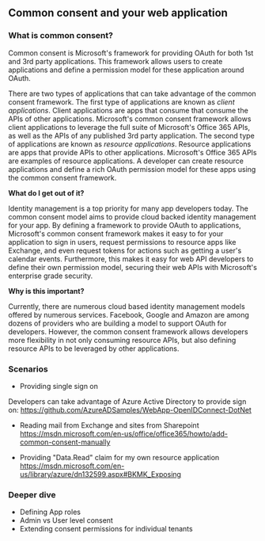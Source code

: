 ## **Common consent and your web application**

### **What is common consent?**

Common consent is Microsoft's framework for providing OAuth for both 1st and 3rd party applications. This framework allows users to create applications and define a permission model for these application around OAuth.

There are two types of applications that can take advantage of the common consent framework. The first type of applications are known as _client applications_. Client applications are apps that consume that consume the APIs of other applications. Microsoft's common consent framework allows client applications to leverage the full suite of Microsoft's Office 365 APIs, as well as the APIs of any published 3rd party application. The second type of applications are known as _resource applications_. Resource applications are apps that provide APIs to other applications. Microsoft's Office 365 APIs are examples of resource applications. A developer can create resource applications and define a rich OAuth permission model for these apps using the common consent framework. 

**What do I get out of it?**

Identity management is a top priority for many app developers today. The common consent model aims to provide cloud backed identity management for your app. By defining a framework to provide OAuth to applications, Microsoft's common consent framework makes it easy to for your application to sign in users, request permissions to resource apps like Exchange, and even request tokens for actions such as getting a user's calendar events. Furthermore, this makes it easy for web API developers to define their own permission model, securing their web APIs with Microsoft's enterprise grade security.

**Why is this important?**

Currently, there are numerous cloud based identity management models offered by numerous services. Facebook, Google and Amazon are among dozens of providers who are building a model to support OAuth for developers. However, the common consent framework allows developers more flexibility in not only consuming resource APIs, but also defining resource APIs to be leveraged by other applications.

### **Scenarios**

* Providing single sign on

Developers can take advantage of Azure Active Directory to provide sign on:
https://github.com/AzureADSamples/WebApp-OpenIDConnect-DotNet

* Reading mail from Exchange and sites from Sharepoint
https://msdn.microsoft.com/en-us/office/office365/howto/add-common-consent-manually

* Providing "Data.Read" claim for my own resource application
https://msdn.microsoft.com/en-us/library/azure/dn132599.aspx#BKMK_Exposing 


### **Deeper dive**

* Defining App roles
* Admin vs User level consent
* Extending consent permissions for individual tenants
